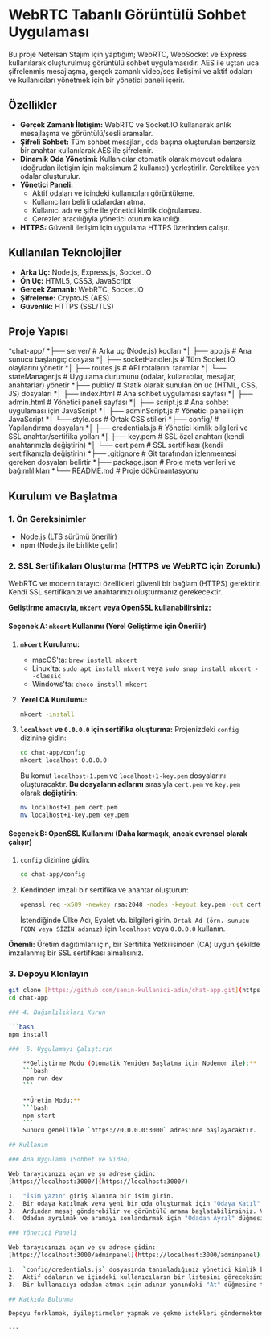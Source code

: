 # WebRTC Tabanlı Görüntülü Sohbet Uygulaması

Bu proje Netelsan Stajım için yaptığım; WebRTC, WebSocket ve Express kullanılarak oluşturulmuş görüntülü sohbet uygulamasıdır. AES ile uçtan uca şifrelenmiş mesajlaşma, gerçek zamanlı video/ses iletişimi ve aktif odaları ve kullanıcıları yönetmek için bir yönetici paneli içerir.

## Özellikler

* **Gerçek Zamanlı İletişim:** WebRTC ve Socket.IO kullanarak anlık mesajlaşma ve görüntülü/sesli aramalar.
* **Şifreli Sohbet:** Tüm sohbet mesajları, oda başına oluşturulan benzersiz bir anahtar kullanılarak AES ile şifrelenir.
* **Dinamik Oda Yönetimi:** Kullanıcılar otomatik olarak mevcut odalara (doğrudan iletişim için maksimum 2 kullanıcı) yerleştirilir. Gerektikçe yeni odalar oluşturulur.
* **Yönetici Paneli:**
    * Aktif odaları ve içindeki kullanıcıları görüntüleme.
    * Kullanıcıları belirli odalardan atma.
    * Kullanıcı adı ve şifre ile yönetici kimlik doğrulaması.
    * Çerezler aracılığıyla yönetici oturum kalıcılığı.
* **HTTPS:** Güvenli iletişim için uygulama HTTPS üzerinden çalışır.

## Kullanılan Teknolojiler

* **Arka Uç:** Node.js, Express.js, Socket.IO
* **Ön Uç:** HTML5, CSS3, JavaScript
* **Gerçek Zamanlı:** WebRTC, Socket.IO
* **Şifreleme:** CryptoJS (AES)
* **Güvenlik:** HTTPS (SSL/TLS)

## Proje Yapısı
*chat-app/
*├── server/                 # Arka uç (Node.js) kodları
*│   ├── app.js              # Ana sunucu başlangıç dosyası
*│   ├── socketHandler.js    # Tüm Socket.IO olaylarını yönetir
*│   ├── routes.js           # API rotalarını tanımlar
*│   └── stateManager.js     # Uygulama durumunu (odalar, kullanıcılar, mesajlar, anahtarlar) yönetir
*├── public/                 # Statik olarak sunulan ön uç (HTML, CSS, JS) dosyaları
*│   ├── index.html          # Ana sohbet uygulaması sayfası
*│   ├── admin.html          # Yönetici paneli sayfası
*│   ├── script.js           # Ana sohbet uygulaması için JavaScript
*│   ├── adminScript.js      # Yönetici paneli için JavaScript
*│   └── style.css           # Ortak CSS stilleri
*├── config/                 # Yapılandırma dosyaları
*│   ├── credentials.js      # Yönetici kimlik bilgileri ve SSL anahtar/sertifika yolları
*│   ├── key.pem             # SSL özel anahtarı (kendi anahtarınızla değiştirin)
*│   └── cert.pem            # SSL sertifikası (kendi sertifikanızla değiştirin)
*├── .gitignore              # Git tarafından izlenmemesi gereken dosyaları belirtir
*├── package.json            # Proje meta verileri ve bağımlılıkları
*└── README.md               # Proje dökümantasyonu

## Kurulum ve Başlatma

### 1. Ön Gereksinimler

* Node.js (LTS sürümü önerilir)
* npm (Node.js ile birlikte gelir)

### 2. SSL Sertifikaları Oluşturma (HTTPS ve WebRTC için Zorunlu)

WebRTC ve modern tarayıcı özellikleri güvenli bir bağlam (HTTPS) gerektirir. Kendi SSL sertifikanızı ve anahtarınızı oluşturmanız gerekecektir.

**Geliştirme amacıyla, `mkcert` veya OpenSSL kullanabilirsiniz:**

#### Seçenek A: `mkcert` Kullanımı (Yerel Geliştirme için Önerilir)

1.  **`mkcert` Kurulumu:**
    * macOS'ta: `brew install mkcert`
    * Linux'ta: `sudo apt install mkcert` veya `sudo snap install mkcert --classic`
    * Windows'ta: `choco install mkcert`

2.  **Yerel CA Kurulumu:**
    ```bash
    mkcert -install
    ```

3.  **`localhost` ve `0.0.0.0` için sertifika oluşturma:**
    Projenizdeki `config` dizinine gidin:
    ```bash
    cd chat-app/config
    mkcert localhost 0.0.0.0
    ```
    Bu komut `localhost+1.pem` ve `localhost+1-key.pem` dosyalarını oluşturacaktır.
    **Bu dosyaların adlarını** sırasıyla `cert.pem` ve `key.pem` olarak **değiştirin**:
    ```bash
    mv localhost+1.pem cert.pem
    mv localhost+1-key.pem key.pem
    ```

#### Seçenek B: OpenSSL Kullanımı (Daha karmaşık, ancak evrensel olarak çalışır)

1.  `config` dizinine gidin:
    ```bash
    cd chat-app/config
    ```
2.  Kendinden imzalı bir sertifika ve anahtar oluşturun:
    ```bash
    openssl req -x509 -newkey rsa:2048 -nodes -keyout key.pem -out cert.pem -days 365
    ```
    İstendiğinde Ülke Adı, Eyalet vb. bilgileri girin. `Ortak Ad (örn. sunucu FQDN veya SİZİN adınız)` için `localhost` veya `0.0.0.0` kullanın.

**Önemli:** Üretim dağıtımları için, bir Sertifika Yetkilisinden (CA) uygun şekilde imzalanmış bir SSL sertifikası almalısınız.

### 3. Depoyu Klonlayın

```bash
git clone [https://github.com/senin-kullanici-adin/chat-app.git](https://github.com/senin-kullanici-adin/chat-app.git)
cd chat-app

### 4. Bağımlılıkları Kurun

```bash
npm install

###  5. Uygulamayı Çalıştırın

    **Geliştirme Modu (Otomatik Yeniden Başlatma için Nodemon ile):**
    ```bash
    npm run dev
    ```

    **Üretim Modu:**
    ```bash
    npm start
    ```
    Sunucu genellikle `https://0.0.0.0:3000` adresinde başlayacaktır.

## Kullanım

### Ana Uygulama (Sohbet ve Video)

Web tarayıcınızı açın ve şu adrese gidin:
[https://localhost:3000/](https://localhost:3000/)

1.  "İsim yazın" giriş alanına bir isim girin.
2.  Bir odaya katılmak veya yeni bir oda oluşturmak için "Odaya Katıl" düğmesine tıklayın.
3.  Ardından mesaj gönderebilir ve görüntülü arama başlatabilirsiniz. Video için kamera/mikrofon izinleri vermeniz gerekebilir.
4.  Odadan ayrılmak ve aramayı sonlandırmak için "Odadan Ayrıl" düğmesine tıklayın.

### Yönetici Paneli

Web tarayıcınızı açın ve şu adrese gidin:
[https://localhost:3000/adminpanel](https://localhost:3000/adminpanel)

1.  `config/credentials.js` dosyasında tanımladığınız yönetici kimlik bilgilerini kullanarak giriş yapın.
2.  Aktif odaların ve içindeki kullanıcıların bir listesini göreceksiniz.
3.  Bir kullanıcıyı odadan atmak için adının yanındaki "At" düğmesine tıklayın.

## Katkıda Bulunma

Depoyu forklamak, iyileştirmeler yapmak ve çekme istekleri göndermekten çekinmeyin. Her türlü katkı takdire şayandır!

---